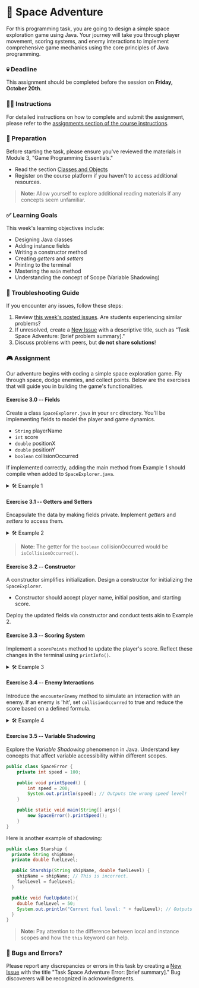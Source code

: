 # 🚀 Space Adventure

For this programming task, you are going to design a simple space exploration game using Java. Your journey will take you through player movement, scoring systems, and enemy interactions to implement comprehensive game mechanics using the core principles of Java programming.

### 💀 Deadline
This assignment should be completed before the session on **Friday, October 20th**.

### 👩‍🏫 Instructions
For detailed instructions on how to complete and submit the assignment, please refer to the [assignments section of the course instructions](https://your-institution.edu/course-instructions#assignments).

### 📝 Preparation
Before starting the task, please ensure you've reviewed the materials in Module 3, "Game Programming Essentials."

- Read the section [Classes and Objects](https://docs.oracle.com/javase/tutorial/java/javaOO/index.html)
- Register on the course platform if you haven't to access additional resources.

> **Note:** Allow yourself to explore additional reading materials if any concepts seem unfamiliar.

### ✅ Learning Goals

This week's learning objectives include:
* Designing Java classes
* Adding instance fields
* Writing a constructor method
* Creating *getters* and *setters*
* Printing to the terminal
* Mastering the `main` method
* Understanding the concept of Scope (Variable Shadowing)

### 🚨 Troubleshooting Guide
If you encounter any issues, follow these steps:

1. Review [this week's posted issues](https://your-institution.edu/help/issues). Are students experiencing similar problems?
2. If unresolved, create a [New Issue](https://your-institution.edu/help/issues/new) with a descriptive title, such as "Task Space Adventure: [brief problem summary]."
3. Discuss problems with peers, but **do not share solutions**!

### 🎮 Assignment

Our adventure begins with coding a simple space exploration game. Fly through space, dodge enemies, and collect points. Below are the exercises that will guide you in building the game's functionalities.

#### Exercise 3.0 -- Fields

Create a class `SpaceExplorer.java` in your `src` directory. You'll be implementing fields to model the player and game dynamics.

- `String` playerName
- `int` score
- `double` positionX
- `double` positionY
- `boolean` collisionOccurred

If implemented correctly, adding the main method from Example 1 should compile when added to `SpaceExplorer.java`.

<details>
  <summary> 🛠 Example 1 </summary>

  ```java
  class SpaceExplorer {

    // Declare your fields here!

    public static void main(String[] args) {
      SpaceExplorer hero = new SpaceExplorer();

      // Initialize fields
      hero.playerName = "Captain Star";
      hero.score = 0;
      hero.positionX = 100.0;
      hero.positionY = 200.0;

      // Output the player's information
      System.out.println("Player: " + hero.playerName);
      System.out.println("Score: " + hero.score);
      System.out.println("Position: (" + hero.positionX + ", " + hero.positionY + ")");
    }
  }
  ```
</details>

#### Exercise 3.1 -- Getters and Setters

Encapsulate the data by making fields private. Implement *getters* and *setters* to access them. 

<details>
  <summary> 🛠 Example 2 </summary>

  ```java
  class SpaceExplorer {

    // Add private fields and getters/setters!

    public static void main(String[] args) {
      SpaceExplorer hero = new SpaceExplorer();

      hero.setPlayerName("Captain Star");
      hero.setScore(0);
      hero.setPositionX(100.0);
      hero.setPositionY(200.0);

      System.out.println("Player: " + hero.getPlayerName());
      System.out.println("Score: " + hero.getScore());
      System.out.println("Position: (" + hero.getPositionX() + ", " + hero.getPositionY() + ")");
      System.out.println("Collision Status: " + hero.isCollisionOccurred());
    }
  }
  ```
</details>

> **Note:** The getter for the `boolean` collisionOccurred would be `isCollisionOccurred()`.

#### Exercise 3.2 -- Constructor

A constructor simplifies initialization. Design a constructor for initializing the `SpaceExplorer`.

- Constructor should accept player name, initial position, and starting score.

Deploy the updated fields via constructor and conduct tests akin to Example 2.

#### Exercise 3.3 -- Scoring System

Implement a `scorePoints` method to update the player's score. Reflect these changes in the terminal using `printInfo()`.

<details>
  <summary> 🛠 Example 3 </summary>

  ```java
  public static void main(String[] args){
    SpaceExplorer hero = new SpaceExplorer("Captain Star", 100.0, 200.0, 0);

    // Scoring points
    hero.scorePoints(50);

    // Print updated score
    hero.printInfo();
  }
  ```

  Expected output:

  ```
  > Space Explorer: Captain Star.
  > Score: 50
  > Position: (100.0, 200.0)
  > Collision Status: false
  ```
</details>

#### Exercise 3.4 -- Enemy Interactions

Introduce the `encounterEnemy` method to simulate an interaction with an enemy. If an enemy is 'hit', set `collisionOccurred` to true and reduce the score based on a defined formula.

<details>
  <summary> 🛠 Example 4 </summary>

  ```java
  public static void main(String[] args){
    SpaceExplorer hero = new SpaceExplorer("Captain Star", 100.0, 200.0, 50);
    hero.encounterEnemy(10);

    hero.printInfo();
  }
  ```

  Expected output:

  ```
  > Space Explorer: Captain Star attacked by an enemy!
  > Score reduced by 10, new score: 40
  > Collision Status: true
  ```
</details>

#### Exercise 3.5 -- Variable Shadowing

Explore the *Variable Shadowing* phenomenon in Java. Understand key concepts that affect variable accessibility within different scopes.

```Java
public class SpaceError {
    private int speed = 100;

    public void printSpeed() {
        int speed = 200;
        System.out.println(speed); // Outputs the wrong speed level!
    }

    public static void main(String[] args){
        new SpaceError().printSpeed();
    }
}
```

Here is another example of shadowing:

```Java
public class Starship {
  private String shipName;
  private double fuelLevel;

  public Starship(String shipName, double fuelLevel) {
    shipName = shipName; // This is incorrect.
    fuelLevel = fuelLevel;
  }

  public void fuelUpdate(){
    double fuelLevel = 50;
    System.out.println("Current fuel level: " + fuelLevel); // Outputs an unintended value.
  }
}
```

> **Note:** Pay attention to the difference between local and instance scopes and how the `this` keyword can help.

### 🐞 Bugs and Errors?
Please report any discrepancies or errors in this task by creating a [New Issue](https://your-institution.edu/help/issues/new) with the title "Task Space Adventure Error: [brief summary]." Bug discoverers will be recognized in acknowledgments.